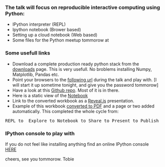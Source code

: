 
### The talk will focus on reproducible interactive computing using Python:

* IPython interpreter (REPL)
* Ipython notebook (Brower based)
* Setting up a cloud notebook (Web based)
* Some files for the Python meetup tommorow at 

### Some usefull links
* Download a complete production ready python stack from the [downloads](/downloads) page. This is very usefull. No broblems installing Numpy, Matplotlib, Pandas etc.
* Point your browsers to the [following url](http://95.85.29.190:8999/notebooks/python_meetup.ipynb) during the talk and play with. [I will start it up sometime tonight, and give you the password tommorow]
* Have a look at this [Github repo](http://tooblippe.github.io/zapycon2013_ipython_science/). Most of it is in there.
* Here is a static view of the [Notebook](http://htmlpreview.github.io/?https://github.com/Tooblippe/zapycon2013_ipython_science/blob/master/src/output/pycon13_ipython.html)
* Link to the converted workbook as a [Reveal.js](http://htmlpreview.github.io/?https://github.com/Tooblippe/zapycon2013_ipython_science/blob/master/src/output/pycon13_ipython.slides.html#/) presentation.
* Example of this workbook [converted to PDF](https://github.com/Tooblippe/zapycon2013_ipython_science/blob/master/src/output/pycon13_ipython_complete.pdf?raw=true) and a page or two added automatically. This completed the whole cycle from:

<pre>REPL to  Explore to Notebook to Share to Present to Publish</pre>

 

### IPython console to play with
If you do not feel like installing anything find an online IPython console [HERE](https://www.pythonanywhere.com/try-ipython/)


cheers, see you tommorow.
Tobie
